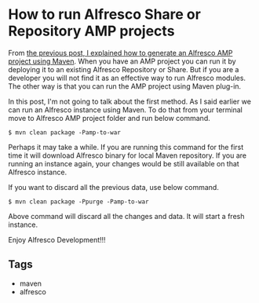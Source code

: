 # How to run Alfresco Share or Repository AMP projects

From [the previous post, I explained how to generate an Alfresco AMP project using Maven](http://www.dedunu.info/2015/01/how-to-generate-alfresco-5-amp-project.html). When you have an AMP project you can run it by deploying it to an existing Alfresco Repository or Share. But if you are a developer you will not find it as an effective way to run Alfresco modules. The other way is that you can run the AMP project using Maven plug-in. 

In this post, I'm not going to talk about the first method. As I said earlier we can run an Alfresco instance using Maven. To do that from your terminal move to Alfresco AMP project folder and run below command.

```console
$ mvn clean package -Pamp-to-war
```

Perhaps it may take a while. If you are running this command for the first time it will download Alfresco binary for local Maven repository. If you are running an instance again, your changes would be still available on that Alfresco instance. 

If you want to discard all the previous data, use below command.

```console
$ mvn clean package -Ppurge -Pamp-to-war
```

Above command will discard all the changes and data. It will start a fresh instance.

Enjoy Alfresco Development!!!

## Tags

- maven
- alfresco

